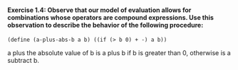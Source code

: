 #### Exercise 1.4: Observe that our model of evaluation allows for combinations whose operators are compound expressions. Use this observation to describe the behavior of the following procedure:

```eval-scheme
(define (a-plus-abs-b a b) ((if (> b 0) + -) a b))
```

a plus the absolute value of b is a plus b if b is greater than 0, otherwise is a subtract b.